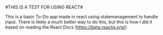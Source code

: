 #THIS IS A TEST FOR USING REACT#

This is a basic To-Do app made in react using statemanagement to handle input.
There is likely a much better way to do this, but this is how I did it based on reading the React Docs 
(https://beta.reactjs.org/)

